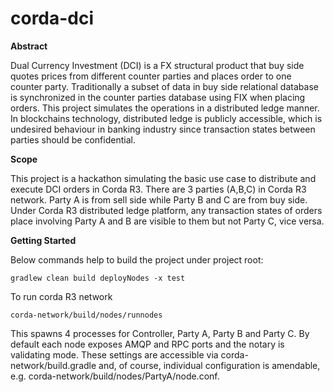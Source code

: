 # corda-dci

**Abstract**

Dual Currency Investment (DCI) is a FX structural product that buy side quotes prices from different counter parties and
places order to one counter party. Traditionally a subset of data in buy side relational database is synchronized in the 
counter parties database using FIX when placing orders. This project simulates the operations in a distributed ledge 
manner. In blockchains technology, distributed ledge is publicly accessible, which is undesired behaviour in banking 
industry since transaction states between parties should be confidential.

**Scope**
 
This project is a hackathon simulating the basic use case to distribute and execute DCI orders in Corda R3. 
There are 3 parties (A,B,C) in Corda R3 network. Party A is from sell side while Party B and C are from buy side.
Under Corda R3 distributed ledge platform, any transaction states of orders place involving Party A and B are visible 
to them but not Party C, vice versa.

**Getting Started**

Below commands help to build the project under project root:

`gradlew clean build deployNodes -x test`

To run corda R3 network

`corda-network/build/nodes/runnodes`

This spawns 4 processes for Controller, Party A, Party B and Party C. By default each node exposes AMQP and RPC ports
and the notary is validating mode. These settings are accessible via corda-network/build.gradle and, of course, 
individual configuration is amendable, e.g. corda-network/build/nodes/PartyA/node.conf.
